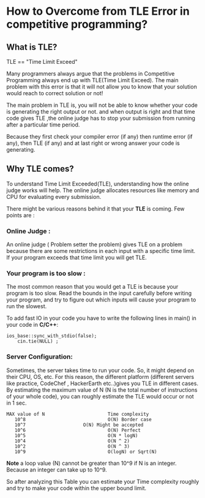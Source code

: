 # How to Overcome from TLE Error in competitive programming?


## What is **TLE**?

TLE == "Time Limit Exceed"

Many programmers always argue that the problems in Competitive Programming always end up with TLE(Time Limit Exceed). The main problem with this error is that it will not allow you to know that your solution would reach to correct solution or not! 


The main problem in TLE is, you will not be able to know whether your code is generating the right output or not. and when output is right and that time code gives TLE ,the online judge has to stop your submission from running after a particular time period.

Because they first check your compiler error (if any) then runtime error (if any), then TLE (if any) and at last right or wrong answer your code is generating.

## Why **TLE** comes?

To understand Time Limit Exceeded(TLE), understanding how the online judge works will help. The online judge allocates resources like memory and CPU for evaluating every submission. 

There might be various reasons behind it that your **TLE** is coming. Few points are :

### Online Judge :
An online judge ( Problem setter the problem) gives TLE on a problem because there are some restrictions in each input with a specific time limit. If your program exceeds that time limit you will get TLE.

### Your program is too slow :
The most common reason that you would get a TLE is because your program is too slow.
Read the bounds in the input carefully before writing your program, and try to figure out which inputs will cause your program to run the slowest.



To add fast IO in your code you have to write the following lines in main() in your code in **C/C++**:

```
ios_base::sync_with_stdio(false); 
    cin.tie(NULL) ;
```


### Server Configuration:
Sometimes, the server takes time to run your code. So, it might depend on their CPU, OS, etc. For this reason, the different platform (different servers like practice, CodeChef , HackerEarth etc..)gives you TLE in different cases.
By estimating the maximum value of N (N is the total number of instructions of your whole code), you can roughly estimate the TLE would occur or not in 1 sec. 

```
MAX value of N                       Time complexity
   10^8                              O(N) Border case
   10^7                     O(N) Might be accepted
   10^6                              O(N) Perfect
   10^5                              O(N * logN)
   10^4                              O(N ^ 2)
   10^2                              O(N ^ 3)
   10^9                              O(logN) or Sqrt(N)
```

**Note** a loop value (N) cannot be greater than 10^9 if N is an integer. Because an integer can take up to 10^9.

So after analyzing this Table you can estimate your Time complexity roughly and try to make your code within the upper bound limit.
